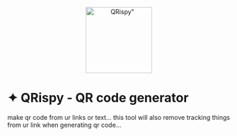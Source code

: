 <p align="center">
  <img src="https://justcallmechezz.github.io/QRispy/iconss/qrispy.png" alt=QRispy" width="150"/>
</p>

# ✦ QRispy - QR code generator
make qr code from ur links or text... this tool will also remove tracking things from ur link when generating qr code...
